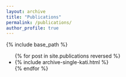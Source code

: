 ```yaml
---
layout: archive
title: "Publications"
permalink: /publications/
author_profile: true
---
```


{% include base_path %}

<ul>{% for post in site.publications reversed %}
  <li>{% include archive-single-kati.html %}</li>
{% endfor %}</ul>
